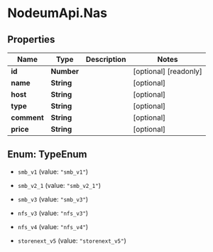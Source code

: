 # NodeumApi.Nas

## Properties

Name | Type | Description | Notes
------------ | ------------- | ------------- | -------------
**id** | **Number** |  | [optional] [readonly] 
**name** | **String** |  | [optional] 
**host** | **String** |  | [optional] 
**type** | **String** |  | [optional] 
**comment** | **String** |  | [optional] 
**price** | **String** |  | [optional] 



## Enum: TypeEnum


* `smb_v1` (value: `"smb_v1"`)

* `smb_v2_1` (value: `"smb_v2_1"`)

* `smb_v3` (value: `"smb_v3"`)

* `nfs_v3` (value: `"nfs_v3"`)

* `nfs_v4` (value: `"nfs_v4"`)

* `storenext_v5` (value: `"storenext_v5"`)




